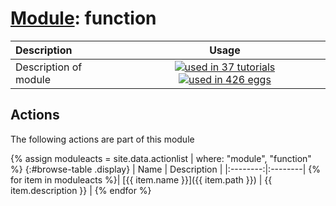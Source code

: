 # [Module](../manual.md): function

| Description    | Usage |
|:--------|:--------:|
| Description of module | [![used in 37 tutorials](https://img.shields.io/badge/tutorials-37-green.svg)](https://www.plumed-tutorials.org/browse.html?search=function)[![used in 426 eggs](https://img.shields.io/badge/nest-426-green.svg)](https://www.plumed-nest.org/browse.html?search=function)|

## Actions 

The following actions are part of this module

{% assign moduleacts = site.data.actionlist | where: "module", "function" %}
{:#browse-table .display}
| Name | Description |
|:--------:|:--------|
{% for item in moduleacts %}| [{{ item.name }}]({{ item.path }}) | {{ item.description }} |
{% endfor %}
<script>
$(document).ready(function() {
var table = $('#browse-table').DataTable({
  "dom": '<"search"f><"top"il>rt<"bottom"Bp><"clear">',
  language: { search: '', searchPlaceholder: "Search project..." },
  buttons: [
        'copy', 'excel', 'pdf'
  ],
  "order": [[ 0, "desc" ]]
  });
$('#browse-table-searchbar').keyup(function () {
  table.search( this.value ).draw();
  });
  hu = window.location.search.substring(1);
  searchfor = hu.split("=");
  if( searchfor[0]=="search" ) {
      table.search( searchfor[1] ).draw();
  }
});
</script>
